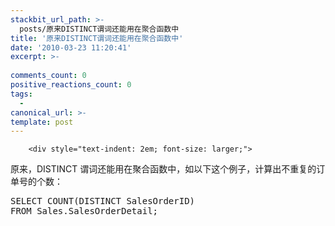 ```yaml
---
stackbit_url_path: >-
  posts/原来DISTINCT谓词还能用在聚合函数中
title: '原来DISTINCT谓词还能用在聚合函数中'
date: '2010-03-23 11:20:41'
excerpt: >-
  
comments_count: 0
positive_reactions_count: 0
tags: 
  - 
canonical_url: >-
template: post
---
```


        <div style="text-indent: 2em; font-size: larger;">
<p>原来，DISTINCT 谓词还能用在聚合函数中，如以下这个例子，计算出不重复的订单号的个数：</p>
<div style="text-indent: 0;">
<pre class="brush: sql">SELECT COUNT(DISTINCT SalesOrderID)
FROM Sales.SalesOrderDetail;
</pre>
</div>
</div>
      